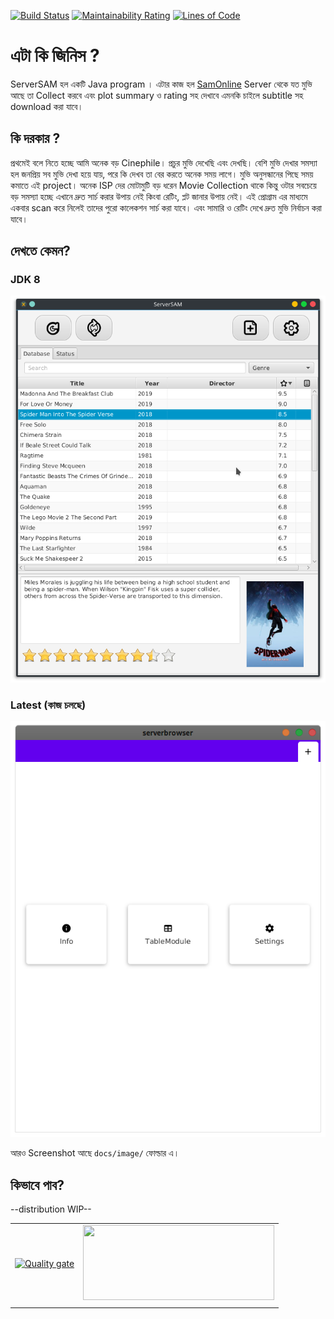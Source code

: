 [![Build Status](https://travis-ci.com/Adyel/ServerSam.svg?branch=master)](https://travis-ci.com/Adyel/ServerSam) [![Maintainability Rating](https://sonarcloud.io/api/project_badges/measure?project=Adyel_ServerSam&metric=sqale_rating)](https://sonarcloud.io/dashboard?id=Adyel_ServerSam) [![Lines of Code](https://sonarcloud.io/api/project_badges/measure?project=Adyel_ServerSam&metric=ncloc)](https://sonarcloud.io/dashboard?id=Adyel_ServerSam)


# এটা কি জিনিস ?

ServerSAM হল একটি Java program । এটার কাজ হল  [SamOnline](http://172.16.50.4) Server থেকে যত মুভি আছে 
তা Collect করবে এবং plot summary ও rating সহ দেখাবে এমনকি চাইলে subtitle সহ download করা যাবে।

## কি দরকার ?

প্রথমেই বলে নিতে হচ্ছে আমি অনেক বড় Cinephile। প্রচুর মুভি দেখেছি এবং দেখছি।
বেশি মুভি দেখার সমস্যা হল জনপ্রিয় সব মুভি দেখা হয়ে যায়, পরে কি দেখব তা বের করতে অনেক সময় লাগে।
মুভি অনুসন্ধানের পিছে সময় কমাতে এই project। অনেক ISP দের মোটামুটি বড় ধরেন Movie Collection থাকে 
কিন্তু ওটার সবচেয়ে বড় সমস্যা হচ্ছে এখানে দ্রুত সার্চ করার উপায় নেই কিংবা রেটিং, প্লট জানার উপায় নেই। এই প্রোগ্রাম
এর মাধ্যমে একবার scan করে নিলেই তাদের পুরো কালেকশন সার্চ করা যাবে। এবং সামারি ও রেটিং দেখে দ্রুত মুভি নির্বাচন করা যাবে।


##  দেখতে কেমন?

### JDK 8
![JDK-8](./docs/image/jdk-8/OLD_table_selected.png)

### Latest (কাজ চলছে)
![Latest](./docs/image/latest/NEW_home.png)

 আরও Screenshot আছে `docs/image/` ফোল্ডার এ।

## কিভাবে পাব?

 --distribution WIP--

|   |  |
| ------------- | ------------- |
|  [![Quality gate](https://sonarcloud.io/api/project_badges/quality_gate?project=Adyel_ServerSam)](https://sonarcloud.io/dashboard?id=Adyel_ServerSam) |  <img src="https://www.themoviedb.org/assets/1/v4/logos/408x161-powered-by-rectangle-blue-10d3d41d2a0af9ebcb85f7fb62ffb6671c15ae8ea9bc82a2c6941f223143409e.png" width="306" height="120" /> |
|   |   |
